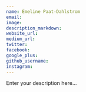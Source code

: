 ```yaml
---
name: Emeline Paat-Dahlstrom
email:
image:
description_markdown:
website_url:
medium_url:
twitter:
facebook:
google_plus:
github_username:
instagram:
---
```


Enter your description here...
